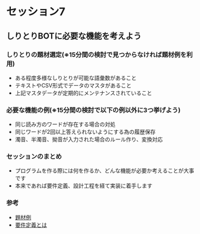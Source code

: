 # セッション7
## しりとりBOTに必要な機能を考えよう

### しりとりの題材選定(※15分間の検討で見つからなければ題材例を利用)
- ある程度多様なしりとりが可能な語彙数があること
- テキストやCSV形式でデータのマスタがあること
- 上記マスタデータが定期的にメンテナンスされていること

### 必要な機能の例(※15分間の検討で以下の例以外に3つ挙げよう)
- 同じ読み方のワードが存在する場合の対処
- 同じワードが2回以上答えられないようにする為の履歴保存
- 濁音、半濁音、拗音が入力された場合のルール作り、変換対応

### セッションのまとめ
- プログラムを作る際には何を作るか、どんな機能が必要か考えることが大事です
- 本来であれば要件定義、設計工程を経て実装に着手します

### 参考
- [題材例](http://souzoumap.webcrow.jp/Taosenai/Ekimeigojiten.HTM)
- [要件定義とは](http://e-words.jp/w/%E8%A6%81%E4%BB%B6%E5%AE%9A%E7%BE%A9.html)